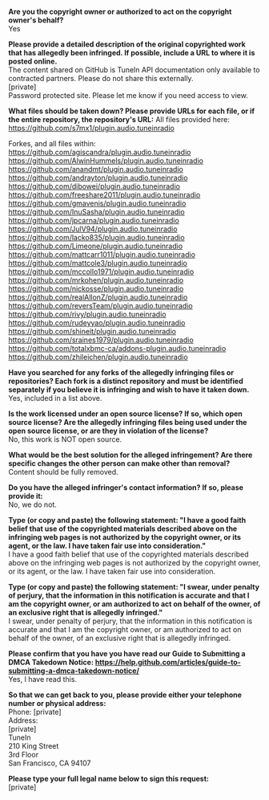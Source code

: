 **Are you the copyright owner or authorized to act on the copyright owner's behalf?**  
Yes

**Please provide a detailed description of the original copyrighted work that has allegedly been infringed. If possible, include a URL to where it is posted online.**  
The content shared on GitHub is TuneIn API documentation only available to contracted partners. Please do not share this externally.  
[private]  
Password protected site. Please let me know if you need access to view.

**What files should be taken down? Please provide URLs for each file, or if the entire repository, the repository's URL:**
All files provided here:  
https://github.com/s7mx1/plugin.audio.tuneinradio

Forkes, and all files within:  
https://github.com/agiscandra/plugin.audio.tuneinradio  
https://github.com/AlwinHummels/plugin.audio.tuneinradio  
https://github.com/anandmt/plugin.audio.tuneinradio  
https://github.com/andrayton/plugin.audio.tuneinradio  
https://github.com/dibowei/plugin.audio.tuneinradio  
https://github.com/freeshare2011/plugin.audio.tuneinradio  
https://github.com/gmavenis/plugin.audio.tuneinradio  
https://github.com/InuSasha/plugin.audio.tuneinradio  
https://github.com/jpcarna/plugin.audio.tuneinradio  
https://github.com/JulV94/plugin.audio.tuneinradio  
https://github.com/lacko835/plugin.audio.tuneinradio  
https://github.com/Limeone/plugin.audio.tuneinradio  
https://github.com/mattcarr1011/plugin.audio.tuneinradio  
https://github.com/mattcole3/plugin.audio.tuneinradio  
https://github.com/mccollo1971/plugin.audio.tuneinradio  
https://github.com/mrkohen/plugin.audio.tuneinradio  
https://github.com/nickosse/plugin.audio.tuneinradio  
https://github.com/realAllonZ/plugin.audio.tuneinradio  
https://github.com/reversTeam/plugin.audio.tuneinradio  
https://github.com/rivy/plugin.audio.tuneinradio  
https://github.com/rudeyyao/plugin.audio.tuneinradio  
https://github.com/shineit/plugin.audio.tuneinradio  
https://github.com/sraines1979/plugin.audio.tuneinradio  
https://github.com/totalxbmc-ca/addons-plugin.audio.tuneinradio  
https://github.com/zhileichen/plugin.audio.tuneinradio

**Have you searched for any forks of the allegedly infringing files or repositories? Each fork is a distinct repository and must be identified separately if you believe it is infringing and wish to have it taken down.**  
Yes, included in a list above.

**Is the work licensed under an open source license? If so, which open source license? Are the allegedly infringing files being used under the open source license, or are they in violation of the license?**  
No, this work is NOT open source.

**What would be the best solution for the alleged infringement? Are there specific changes the other person can make other than removal?**  
Content should be fully removed.

**Do you have the alleged infringer's contact information? If so, please provide it:**  
No, we do not.

**Type (or copy and paste) the following statement: "I have a good faith belief that use of the copyrighted materials described above on the infringing web pages is not authorized by the copyright owner, or its agent, or the law. I have taken fair use into consideration."**  
I have a good faith belief that use of the copyrighted materials described above on the infringing web pages is not authorized by the copyright owner, or its agent, or the law. I have taken fair use into consideration.

**Type (or copy and paste) the following statement: "I swear, under penalty of perjury, that the information in this notification is accurate and that I am the copyright owner, or am authorized to act on behalf of the owner, of an exclusive right that is allegedly infringed."**  
I swear, under penalty of perjury, that the information in this notification is accurate and that I am the copyright owner, or am authorized to act on behalf of the owner, of an exclusive right that is allegedly infringed.

**Please confirm that you have you have read our Guide to Submitting a DMCA Takedown Notice:  https://help.github.com/articles/guide-to-submitting-a-dmca-takedown-notice/**  
Yes, I have read this.  

**So that we can get back to you, please provide either your telephone number or physical address:**  
Phone: [private]  
Address:  
[private]  
TuneIn  
210 King Street  
3rd Floor  
San Francisco, CA 94107

**Please type your full legal name below to sign this request:**  
[private]
